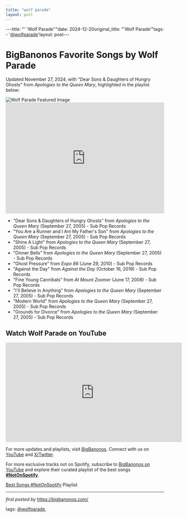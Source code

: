 ```yaml
---
title: "wolf parade"
layout: post
---
```

---title: "' 'Wolf Parade''"date: 2024-12-20original_title: "'Wolf Parade'"tags:  - '[@wolfparade](/tags/wolfparade/)'layout: post---<!-- Post Title --><h1>BigBanonos Favorite Songs by Wolf Parade</h1> <!-- Introductory Text --><p>Updated November 27, 2024, with "Dear Sons & Daughters of Hungry Ghosts" from *Apologies to the Queen Mary*, highlighted in the playlist below:</p> <!-- Featured Image --><img src="https://qromag.com/wp-content/uploads/2016/05/wolfparademay17-800x445.jpg" alt="Wolf Parade Featured Image"> <!-- Spotify Playlist Embed --><iframe src="https://open.spotify.com/embed/playlist/2TJCGCqJi7CoKuGRDbYksn?utm_source=generator" width="100%" height="352" frameBorder="0" allowfullscreen="" allow="autoplay; clipboard-write; encrypted-media; fullscreen; picture-in-picture" loading="lazy"></iframe> <!-- Song Information --><ul> <li>"Dear Sons & Daughters of Hungry Ghosts" from *Apologies to the Queen Mary* (September 27, 2005) - Sub Pop Records</li> <li>"You Are a Runner and I Am My Father's Son" from *Apologies to the Queen Mary* (September 27, 2005) - Sub Pop Records</li> <li>"Shine A Light" from *Apologies to the Queen Mary* (September 27, 2005) - Sub Pop Records</li> <li>"Dinner Bells" from *Apologies to the Queen Mary* (September 27, 2005) - Sub Pop Records</li> <li>"Ghost Pressure" from *Expo 86* (June 29, 2010) - Sub Pop Records</li> <li>"Against the Day" from *Against the Day* (October 16, 2019) - Sub Pop Records</li> <li>"Fine Young Cannibals" from *At Mount Zoomer* (June 17, 2008) - Sub Pop Records</li> <li>"I'll Believe in Anything" from *Apologies to the Queen Mary* (September 27, 2005) - Sub Pop Records</li> <li>"Modern World" from *Apologies to the Queen Mary* (September 27, 2005) - Sub Pop Records</li> <li>"Grounds for Divorce" from *Apologies to the Queen Mary* (September 27, 2005) - Sub Pop Records</li></ul> <!-- YouTube Video Embed --><h2>Watch Wolf Parade on YouTube</h2><iframe allowfullscreen="" frameborder="0" height="315" src="https://www.youtube.com/embed/Kh8-r6O43Rw?list=PLtuNtuTatqI1mkrZjfkcdzhEJFBj5g7ua" width="560"></iframe> <!-- Footer Links --><p>For more updates and playlists, visit <a href="https://bigbanonos.com/" target="_blank">BigBanonos</a>. Connect with us on <a href="https://www.youtube.com/[@BigBanonos](/tags/BigBanonos/)" target="_blank">YouTube</a> and <a href="https://x.com/bigbanonos" target="_blank">X/Twitter</a>.</p><!--Subscribe and Playlist Links--><div>    <p>For more exclusive tracks not on Spotify, subscribe to <a href="https://www.youtube.com/[@BigBanonos](/tags/BigBanonos/)" target="_blank">BigBanonos on YouTube</a> and explore their curated playlist of the best songs <strong>[#NotOnSpotify](/tags/NotOnSpotify/)</strong>.</p>    <p><a href="https://www.youtube.com/playlist?list=PLtuNtuTatqI0kFahUCbtbfenC_ET5O_tr" target="_blank">Best Songs [#NotOnSpotify](/tags/NotOnSpotify/) Playlist<br /></a></p></div><hr /><p><em>first posted by</em> <a href="https://bigbanonos.com/" rel="noopener" target="_new">https://bigbanonos.com/</a></p><p>tags: [@wolfparade](/tags/wolfparade/),</p>